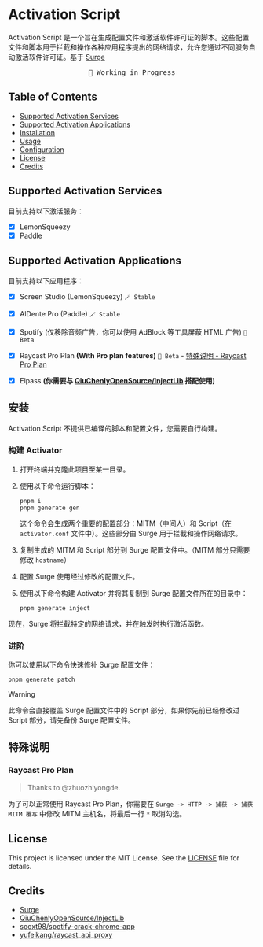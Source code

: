 # Activation Script

Activation Script 是一个旨在生成配置文件和激活软件许可证的脚本。这些配置文件和脚本用于拦截和操作各种应用程序提出的网络请求，允许您通过不同服务自动激活软件许可证。基于 [Surge](https://nssurge.com/)

<pre align="center">
🧪 Working in Progress
</pre>

## Table of Contents

- [Supported Activation Services](#supported-activation-services)
- [Supported Activation Applications](#supported-activation-applications)
- [Installation](#installation)
- [Usage](#usage)
- [Configuration](#configuration)
- [License](#license)
- [Credits](#credits)


## Supported Activation Services

目前支持以下激活服务：

- [x] LemonSqueezy
- [x] Paddle

## Supported Activation Applications

目前支持以下应用程序：

- [x] Screen Studio (LemonSqueezy) `🪄 Stable`
- [x] AlDente Pro (Paddle) `🪄 Stable`
- [x] Spotify (仅移除音频广告，你可以使用 AdBlock 等工具屏蔽 HTML 广告) `🧪 Beta`
- [x] Raycast Pro Plan **(With Pro plan features)** `🧪 Beta` - [特殊说明 - Raycast Pro Plan](#raycast-pro-plan)
- [x] Elpass **(你需要与 [QiuChenlyOpenSource/InjectLib](https://github.com/QiuChenlyOpenSource/InjectLib) 搭配使用)**


## 安装

Activation Script 不提供已编译的脚本和配置文件，您需要自行构建。

### 构建 Activator

1. 打开终端并克隆此项目至某一目录。

2. 使用以下命令运行脚本：


   ```shell
   pnpm i
   pnpm generate gen
   ```

   这个命令会生成两个重要的配置部分：MITM（中间人）和 Script（在 `activator.conf` 文件中）。这些部分由 Surge 用于拦截和操作网络请求。

3. 复制生成的 MITM 和 Script 部分到 Surge 配置文件中。（MITM 部分只需要修改 `hostname`）

4. 配置 Surge 使用经过修改的配置文件。

5. 使用以下命令构建 Activator 并将其复制到 Surge 配置文件所在的目录中：

   ```shell
   pnpm generate inject
   ```

现在，Surge 将拦截特定的网络请求，并在触发时执行激活函数。

### 进阶

你可以使用以下命令快速修补 Surge 配置文件：

```shell
pnpm generate patch
```

> [!WARNING]
> 此命令会直接覆盖 Surge 配置文件中的 Script 部分，如果你先前已经修改过 Script 部分，请先备份 Surge 配置文件。

## 特殊说明

### Raycast Pro Plan

> Thanks to @zhuozhiyongde.

为了可以正常使用 Raycast Pro Plan，你需要在 `Surge -> HTTP -> 捕获 -> 捕获 MITM 覆写` 中修改 MITM 主机名，将最后一行 `*` 取消勾选。

## License

This project is licensed under the MIT License. See the [LICENSE](LICENSE) file for details.

## Credits

- [Surge](https://nssurge.com/)
- [QiuChenlyOpenSource/InjectLib](https://github.com/QiuChenlyOpenSource/InjectLib)
- [sooxt98/spotify-crack-chrome-app](https://github.com/sooxt98/spotify-crack-chrome-app)
- [yufeikang/raycast_api_proxy](https://github.com/yufeikang/raycast_api_proxy/tree/main)